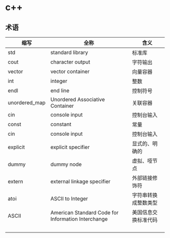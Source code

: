 # c++

## 术语

| 缩写            | 全称                                                 | 含义         |
|---------------|----------------------------------------------------|------------|
| std           | standard library                                   | 标准库        |
| cout          | character output                                   | 字符输出       |
| vector        | vector container                                   | 向量容器       |
| int           | integer                                            | 整数         |
| endl          | end line                                           | 控制符号       |
| unordered_map | Unordered Associative Container                    | 关联容器       |
| cin           | console input                                      | 控制台输入      |
| const         | constant                                           | 常量         |
| cin           | console input                                      | 控制台输入      |
| explicit      | explicit specifier                                 | 显式的、明确的    |
| dummy         | dummy node                                         | 虚拟、哑节点     |
| extern        | external linkage specifier                         | 外部链接修饰符    |
| atoi          | ASCII to Integer                                   | 字符串转换成整数类型 |
| ASCII         | American Standard Code for Information Interchange | 美国信息交换标准代码 |
|               |                                                    |            |
|               |                                                    |            |
|               |                                                    |            |
|               |                                                    |            |
